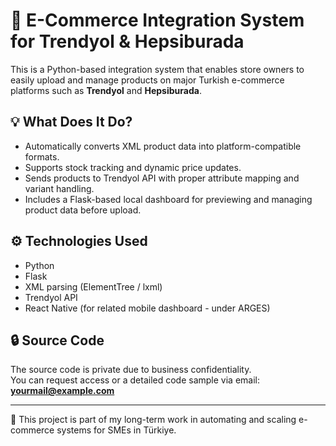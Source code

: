 # 🛒 E-Commerce Integration System for Trendyol & Hepsiburada

This is a Python-based integration system that enables store owners to easily upload and manage products on major Turkish e-commerce platforms such as **Trendyol** and **Hepsiburada**.

## 💡 What Does It Do?

- Automatically converts XML product data into platform-compatible formats.
- Supports stock tracking and dynamic price updates.
- Sends products to Trendyol API with proper attribute mapping and variant handling.
- Includes a Flask-based local dashboard for previewing and managing product data before upload.

## ⚙️ Technologies Used

- Python
- Flask
- XML parsing (ElementTree / lxml)
- Trendyol API
- React Native (for related mobile dashboard - under ARGES)

## 🔒 Source Code

The source code is private due to business confidentiality.  
You can request access or a detailed code sample via email: **yourmail@example.com**

---

🧠 This project is part of my long-term work in automating and scaling e-commerce systems for SMEs in Türkiye.


